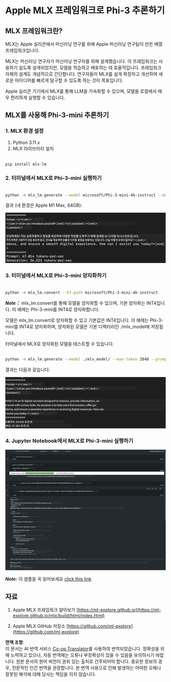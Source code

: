 <!--
CO_OP_TRANSLATOR_METADATA:
{
  "original_hash": "dcb656f3d206fc4968e236deec5d4384",
  "translation_date": "2025-05-08T05:25:09+00:00",
  "source_file": "md/03.FineTuning/03.Inference/MLX_Inference.md",
  "language_code": "ko"
}
-->
# **Apple MLX 프레임워크로 Phi-3 추론하기**

## **MLX 프레임워크란?**

MLX는 Apple 실리콘에서 머신러닝 연구를 위해 Apple 머신러닝 연구팀이 만든 배열 프레임워크입니다.

MLX는 머신러닝 연구자가 머신러닝 연구자를 위해 설계했습니다. 이 프레임워크는 사용하기 쉽도록 설계되었지만, 모델을 학습하고 배포하는 데 효율적입니다. 프레임워크 자체의 설계도 개념적으로 간단합니다. 연구자들이 MLX를 쉽게 확장하고 개선하여 새로운 아이디어를 빠르게 탐구할 수 있도록 하는 것이 목표입니다.

Apple 실리콘 기기에서 MLX를 통해 LLM을 가속화할 수 있으며, 모델을 로컬에서 매우 편리하게 실행할 수 있습니다.

## **MLX를 사용해 Phi-3-mini 추론하기**

### **1. MLX 환경 설정**

1. Python 3.11.x
2. MLX 라이브러리 설치

```bash

pip install mlx-lm

```

### **2. 터미널에서 MLX로 Phi-3-mini 실행하기**

```bash

python -m mlx_lm.generate --model microsoft/Phi-3-mini-4k-instruct --max-token 2048 --prompt  "<|user|>\nCan you introduce yourself<|end|>\n<|assistant|>"

```

결과 (내 환경은 Apple M1 Max, 64GB):

![Terminal](../../../../../translated_images/01.5cf57df8f7407cf9281c0237f4e69c3728b8817253aad0835d14108b07c83c88.ko.png)

### **3. 터미널에서 MLX로 Phi-3-mini 양자화하기**

```bash

python -m mlx_lm.convert --hf-path microsoft/Phi-3-mini-4k-instruct

```

***Note：*** mlx_lm.convert를 통해 모델을 양자화할 수 있으며, 기본 양자화는 INT4입니다. 이 예제는 Phi-3-mini를 INT4로 양자화합니다.

모델은 mlx_lm.convert로 양자화할 수 있고 기본값은 INT4입니다. 이 예제는 Phi-3-mini를 INT4로 양자화하며, 양자화된 모델은 기본 디렉터리인 ./mlx_model에 저장됩니다.

터미널에서 MLX로 양자화된 모델을 테스트할 수 있습니다.

```bash

python -m mlx_lm.generate --model ./mlx_model/ --max-token 2048 --prompt  "<|user|>\nCan you introduce yourself<|end|>\n<|assistant|>"

```

결과는 다음과 같습니다.

![INT4](../../../../../translated_images/02.7b188681a8eadbc111aba8d8006e4b3671788947a99a46329261e169dd2ec29f.ko.png)

### **4. Jupyter Notebook에서 MLX로 Phi-3-mini 실행하기**

![Notebook](../../../../../translated_images/03.b9705a3a5aaa89f9eb0ca04c1a4565dfe4a5e8cc68604227d2eab149fef1d3c7.ko.png)

***Note:*** 이 샘플을 꼭 읽어보세요 [click this link](../../../../../code/03.Inference/MLX/MLX_DEMO.ipynb)

## **자료**

1. Apple MLX 프레임워크 알아보기 [https://ml-explore.github.io](https://ml-explore.github.io/mlx/build/html/index.html)

2. Apple MLX GitHub 저장소 [https://github.com/ml-explore](https://github.com/ml-explore)

**면책 조항**:  
이 문서는 AI 번역 서비스 [Co-op Translator](https://github.com/Azure/co-op-translator)를 사용하여 번역되었습니다. 정확성을 위해 노력하고 있으나, 자동 번역에는 오류나 부정확성이 있을 수 있음을 유의하시기 바랍니다. 원본 문서의 원어 버전이 권위 있는 출처로 간주되어야 합니다. 중요한 정보의 경우, 전문적인 인간 번역을 권장합니다. 본 번역 사용으로 인해 발생하는 어떠한 오해나 잘못된 해석에 대해 당사는 책임을 지지 않습니다.